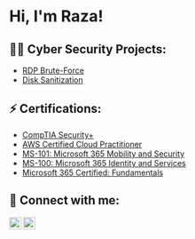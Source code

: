 <h1>Hi, I'm Raza! <br/>

<h2>👨‍💻 Cyber Security Projects:</h2>

- [RDP Brute-Force](https://github.com/razashk/Sentinel-Lab)
- [Disk Sanitization](https://github.com/razashk/Disk-Sanitization)

<h2> ⚡ Certifications:</h2> 

- [CompTIA Security+](https://www.credly.com/badges/e6f1ded1-6c9e-4d30-a1e5-b510a5418f93/public_url)
- [AWS Certified Cloud Practitioner](https://www.credly.com/badges/ff76d4f3-fe36-49c4-bfe4-eaf67ed872d1/public_url)
- [MS-101: Microsoft 365 Mobility and Security](https://www.credly.com/badges/527b7a1f-8b43-47a6-b17f-28afe030e27f/public_url)
- [MS-100: Microsoft 365 Identity and Services](https://www.credly.com/badges/7aca3c9f-2e3f-46fd-b0d2-80995150a318/public_url)
- [Microsoft 365 Certified: Fundamentals](https://www.credly.com/badges/adc2a624-0422-47b3-a9b7-efa3c5740018/public_url)
  
<h2> 🤳 Connect with me:</h2>

[<img align="left" alt="RazaShaikh | LinkedIn" width="22px" src="https://cdn.jsdelivr.net/npm/simple-icons@v3/icons/linkedin.svg" />][linkedin]
[<img align="left" alt="RazaShaikh | Instagram" width="22px" src="https://cdn.jsdelivr.net/npm/simple-icons@v3/icons/instagram.svg" />][instagram]

[instagram]: https://www.instagram.com/iraza_shaikh/
[linkedin]: https://www.linkedin.com/in/irazashaikh/
